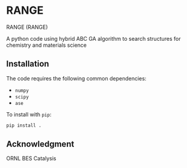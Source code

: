 # RANGE

RANGE (RANGE)

A python code using hybrid ABC GA algorithm to search structures for chemistry and materials science

## Installation

The code requires the following common dependencies:
* `numpy`
* `scipy`
* `ase`

To install with `pip`: 
```bash
pip install .
```

## Acknowledgment

ORNL BES Catalysis
